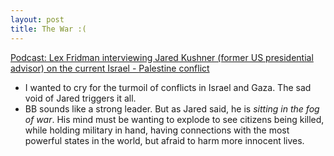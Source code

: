 ```yaml
---
layout: post
title: The War :(
---
```


[Podcast: Lex Fridman interviewing Jared Kushner (former US presidential advisor) on the current Israel - Palestine conflict](https://podcasts.apple.com/us/podcast/lex-fridman-podcast/id1434243584?i=1000631007333)

- I wanted to cry for the turmoil of conflicts in Israel and Gaza. The sad void of Jared triggers it all.
- BB sounds like a strong leader. But as Jared said, he is *sitting in the fog of war*. His mind must be wanting to explode to see citizens being killed, while holding military in hand, having connections with the most powerful states in the world, but afraid to harm more innocent lives.
